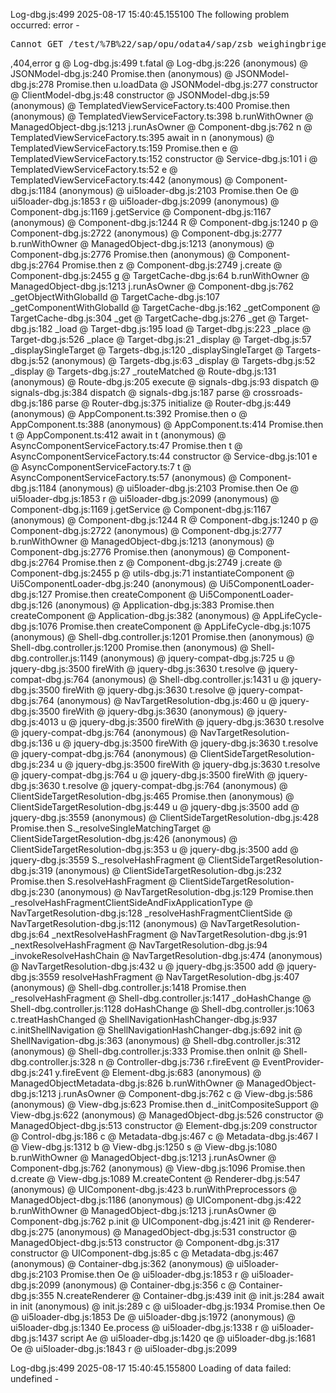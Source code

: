 Log-dbg.js:499 2025-08-17 15:40:45.155100 The following problem occurred: error - <!DOCTYPE html>
<html lang="en">
<head>
<meta charset="utf-8">
<title>Error</title>
</head>
<body>
<pre>Cannot GET /test/%7B%22/sap/opu/odata4/sap/zsb_weighingbrige_v4/srvd/sap/zsb_wr_weighingbrige/0001/$metadata%22:%22W//%2220250817122904/%22%22,%22../annotations/annotation.xml</pre>
</body>
</html>
,404,error 
g	@	Log-dbg.js:499
t.fatal	@	Log-dbg.js:226
(anonymous)	@	JSONModel-dbg.js:240
Promise.then		
(anonymous)	@	JSONModel-dbg.js:278
Promise.then		
u.loadData	@	JSONModel-dbg.js:277
constructor	@	ClientModel-dbg.js:48
constructor	@	JSONModel-dbg.js:59
(anonymous)	@	TemplatedViewServiceFactory.ts:400
Promise.then		
(anonymous)	@	TemplatedViewServiceFactory.ts:398
b.runWithOwner	@	ManagedObject-dbg.js:1213
j.runAsOwner	@	Component-dbg.js:762
n	@	TemplatedViewServiceFactory.ts:395
await in n		
(anonymous)	@	TemplatedViewServiceFactory.ts:159
Promise.then		
e	@	TemplatedViewServiceFactory.ts:152
constructor	@	Service-dbg.js:101
i	@	TemplatedViewServiceFactory.ts:52
e	@	TemplatedViewServiceFactory.ts:442
(anonymous)	@	Component-dbg.js:1184
(anonymous)	@	ui5loader-dbg.js:2103
Promise.then		
Oe	@	ui5loader-dbg.js:1853
r	@	ui5loader-dbg.js:2099
(anonymous)	@	Component-dbg.js:1169
j.getService	@	Component-dbg.js:1167
(anonymous)	@	Component-dbg.js:1244
R	@	Component-dbg.js:1240
p	@	Component-dbg.js:2722
(anonymous)	@	Component-dbg.js:2777
b.runWithOwner	@	ManagedObject-dbg.js:1213
(anonymous)	@	Component-dbg.js:2776
Promise.then		
(anonymous)	@	Component-dbg.js:2764
Promise.then		
z	@	Component-dbg.js:2749
j.create	@	Component-dbg.js:2455
g	@	TargetCache-dbg.js:64
b.runWithOwner	@	ManagedObject-dbg.js:1213
j.runAsOwner	@	Component-dbg.js:762
_getObjectWithGlobalId	@	TargetCache-dbg.js:107
_getComponentWithGlobalId	@	TargetCache-dbg.js:162
_getComponent	@	TargetCache-dbg.js:304
_get	@	TargetCache-dbg.js:276
_get	@	Target-dbg.js:182
_load	@	Target-dbg.js:195
load	@	Target-dbg.js:223
_place	@	Target-dbg.js:526
_place	@	Target-dbg.js:21
_display	@	Target-dbg.js:57
_displaySingleTarget	@	Targets-dbg.js:120
_displaySingleTarget	@	Targets-dbg.js:52
(anonymous)	@	Targets-dbg.js:63
_display	@	Targets-dbg.js:52
_display	@	Targets-dbg.js:27
_routeMatched	@	Route-dbg.js:131
(anonymous)	@	Route-dbg.js:205
execute	@	signals-dbg.js:93
dispatch	@	signals-dbg.js:384
dispatch	@	signals-dbg.js:187
parse	@	crossroads-dbg.js:186
parse	@	Router-dbg.js:375
initialize	@	Router-dbg.js:449
(anonymous)	@	AppComponent.ts:392
Promise.then		
o	@	AppComponent.ts:388
(anonymous)	@	AppComponent.ts:414
Promise.then		
t	@	AppComponent.ts:412
await in t		
(anonymous)	@	AsyncComponentServiceFactory.ts:47
Promise.then		
t	@	AsyncComponentServiceFactory.ts:44
constructor	@	Service-dbg.js:101
e	@	AsyncComponentServiceFactory.ts:7
t	@	AsyncComponentServiceFactory.ts:57
(anonymous)	@	Component-dbg.js:1184
(anonymous)	@	ui5loader-dbg.js:2103
Promise.then		
Oe	@	ui5loader-dbg.js:1853
r	@	ui5loader-dbg.js:2099
(anonymous)	@	Component-dbg.js:1169
j.getService	@	Component-dbg.js:1167
(anonymous)	@	Component-dbg.js:1244
R	@	Component-dbg.js:1240
p	@	Component-dbg.js:2722
(anonymous)	@	Component-dbg.js:2777
b.runWithOwner	@	ManagedObject-dbg.js:1213
(anonymous)	@	Component-dbg.js:2776
Promise.then		
(anonymous)	@	Component-dbg.js:2764
Promise.then		
z	@	Component-dbg.js:2749
j.create	@	Component-dbg.js:2455
p	@	utils-dbg.js:71
instantiateComponent	@	Ui5ComponentLoader-dbg.js:240
(anonymous)	@	Ui5ComponentLoader-dbg.js:127
Promise.then		
createComponent	@	Ui5ComponentLoader-dbg.js:126
(anonymous)	@	Application-dbg.js:383
Promise.then		
createComponent	@	Application-dbg.js:382
(anonymous)	@	AppLifeCycle-dbg.js:1076
Promise.then		
createComponent	@	AppLifeCycle-dbg.js:1075
(anonymous)	@	Shell-dbg.controller.js:1201
Promise.then		
(anonymous)	@	Shell-dbg.controller.js:1200
Promise.then		
(anonymous)	@	Shell-dbg.controller.js:1149
(anonymous)	@	jquery-compat-dbg.js:725
u	@	jquery-dbg.js:3500
fireWith	@	jquery-dbg.js:3630
t.resolve	@	jquery-compat-dbg.js:764
(anonymous)	@	Shell-dbg.controller.js:1431
u	@	jquery-dbg.js:3500
fireWith	@	jquery-dbg.js:3630
t.resolve	@	jquery-compat-dbg.js:764
(anonymous)	@	NavTargetResolution-dbg.js:460
u	@	jquery-dbg.js:3500
fireWith	@	jquery-dbg.js:3630
(anonymous)	@	jquery-dbg.js:4013
u	@	jquery-dbg.js:3500
fireWith	@	jquery-dbg.js:3630
t.resolve	@	jquery-compat-dbg.js:764
(anonymous)	@	NavTargetResolution-dbg.js:136
u	@	jquery-dbg.js:3500
fireWith	@	jquery-dbg.js:3630
t.resolve	@	jquery-compat-dbg.js:764
(anonymous)	@	ClientSideTargetResolution-dbg.js:234
u	@	jquery-dbg.js:3500
fireWith	@	jquery-dbg.js:3630
t.resolve	@	jquery-compat-dbg.js:764
u	@	jquery-dbg.js:3500
fireWith	@	jquery-dbg.js:3630
t.resolve	@	jquery-compat-dbg.js:764
(anonymous)	@	ClientSideTargetResolution-dbg.js:465
Promise.then		
(anonymous)	@	ClientSideTargetResolution-dbg.js:449
u	@	jquery-dbg.js:3500
add	@	jquery-dbg.js:3559
(anonymous)	@	ClientSideTargetResolution-dbg.js:428
Promise.then		
S._resolveSingleMatchingTarget	@	ClientSideTargetResolution-dbg.js:426
(anonymous)	@	ClientSideTargetResolution-dbg.js:353
u	@	jquery-dbg.js:3500
add	@	jquery-dbg.js:3559
S._resolveHashFragment	@	ClientSideTargetResolution-dbg.js:319
(anonymous)	@	ClientSideTargetResolution-dbg.js:232
Promise.then		
S.resolveHashFragment	@	ClientSideTargetResolution-dbg.js:230
(anonymous)	@	NavTargetResolution-dbg.js:129
Promise.then		
_resolveHashFragmentClientSideAndFixApplicationType	@	NavTargetResolution-dbg.js:128
_resolveHashFragmentClientSide	@	NavTargetResolution-dbg.js:112
(anonymous)	@	NavTargetResolution-dbg.js:64
_nextResolveHashFragment	@	NavTargetResolution-dbg.js:91
_nextResolveHashFragment	@	NavTargetResolution-dbg.js:94
_invokeResolveHashChain	@	NavTargetResolution-dbg.js:474
(anonymous)	@	NavTargetResolution-dbg.js:432
u	@	jquery-dbg.js:3500
add	@	jquery-dbg.js:3559
resolveHashFragment	@	NavTargetResolution-dbg.js:407
(anonymous)	@	Shell-dbg.controller.js:1418
Promise.then		
_resolveHashFragment	@	Shell-dbg.controller.js:1417
_doHashChange	@	Shell-dbg.controller.js:1128
doHashChange	@	Shell-dbg.controller.js:1063
c.treatHashChanged	@	ShellNavigationHashChanger-dbg.js:937
c.initShellNavigation	@	ShellNavigationHashChanger-dbg.js:692
init	@	ShellNavigation-dbg.js:363
(anonymous)	@	Shell-dbg.controller.js:312
(anonymous)	@	Shell-dbg.controller.js:333
Promise.then		
onInit	@	Shell-dbg.controller.js:328
n	@	Controller-dbg.js:736
r.fireEvent	@	EventProvider-dbg.js:241
y.fireEvent	@	Element-dbg.js:683
(anonymous)	@	ManagedObjectMetadata-dbg.js:826
b.runWithOwner	@	ManagedObject-dbg.js:1213
j.runAsOwner	@	Component-dbg.js:762
c	@	View-dbg.js:586
(anonymous)	@	View-dbg.js:623
Promise.then		
d._initCompositeSupport	@	View-dbg.js:622
(anonymous)	@	ManagedObject-dbg.js:526
constructor	@	ManagedObject-dbg.js:513
constructor	@	Element-dbg.js:209
constructor	@	Control-dbg.js:186
c	@	Metadata-dbg.js:467
c	@	Metadata-dbg.js:467
I	@	View-dbg.js:1312
b	@	View-dbg.js:1250
s	@	View-dbg.js:1080
b.runWithOwner	@	ManagedObject-dbg.js:1213
j.runAsOwner	@	Component-dbg.js:762
(anonymous)	@	View-dbg.js:1096
Promise.then		
d.create	@	View-dbg.js:1089
M.createContent	@	Renderer-dbg.js:547
(anonymous)	@	UIComponent-dbg.js:423
b.runWithPreprocessors	@	ManagedObject-dbg.js:1186
(anonymous)	@	UIComponent-dbg.js:422
b.runWithOwner	@	ManagedObject-dbg.js:1213
j.runAsOwner	@	Component-dbg.js:762
p.init	@	UIComponent-dbg.js:421
init	@	Renderer-dbg.js:275
(anonymous)	@	ManagedObject-dbg.js:531
constructor	@	ManagedObject-dbg.js:513
constructor	@	Component-dbg.js:317
constructor	@	UIComponent-dbg.js:85
c	@	Metadata-dbg.js:467
(anonymous)	@	Container-dbg.js:362
(anonymous)	@	ui5loader-dbg.js:2103
Promise.then		
Oe	@	ui5loader-dbg.js:1853
r	@	ui5loader-dbg.js:2099
(anonymous)	@	Container-dbg.js:356
c	@	Container-dbg.js:355
N.createRenderer	@	Container-dbg.js:439
init	@	init.js:284
await in init		
(anonymous)	@	init.js:289
c	@	ui5loader-dbg.js:1934
Promise.then		
Oe	@	ui5loader-dbg.js:1853
De	@	ui5loader-dbg.js:1972
(anonymous)	@	ui5loader-dbg.js:1340
Ee.process	@	ui5loader-dbg.js:1338
r	@	ui5loader-dbg.js:1437
script		
Ae	@	ui5loader-dbg.js:1420
qe	@	ui5loader-dbg.js:1681
Oe	@	ui5loader-dbg.js:1843
r	@	ui5loader-dbg.js:2099

Log-dbg.js:499 2025-08-17 15:40:45.155800 Loading of data failed: undefined -  
﻿

